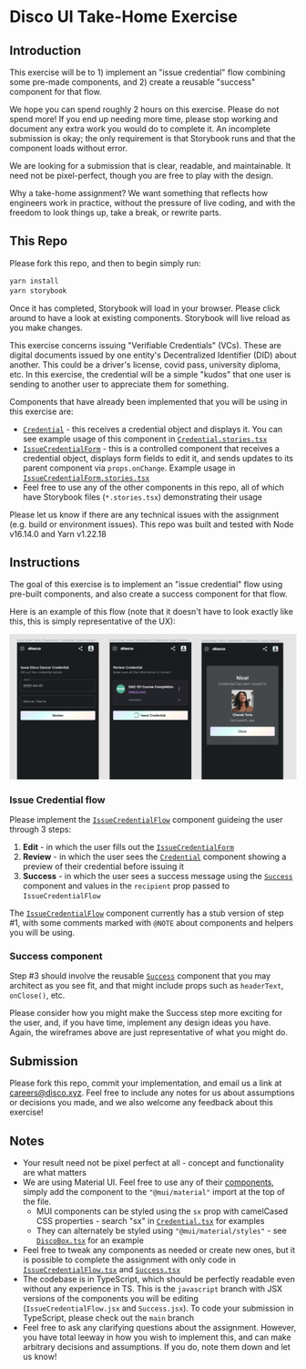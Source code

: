 # Disco UI Take-Home Exercise

## Introduction

This exercise will be to 1) implement an "issue credential" flow combining some pre-made components, and 2) create a reusable "success" component for that flow.

We hope you can spend roughly 2 hours on this exercise. Please do not spend more! If you end up needing more time, please stop working and document any extra work you would do to complete it. An incomplete submission is okay; the only requirement is that Storybook runs and that the component loads without error.

We are looking for a submission that is clear, readable, and maintainable. It need not be pixel-perfect, though you are free to play with the design.

Why a take-home assignment? We want something that reflects how engineers work in practice, without the pressure of live coding, and with the freedom to look things up, take a break, or rewrite parts.

## This Repo

Please fork this repo, and then to begin simply run:

```bash
yarn install
yarn storybook
```

Once it has completed, Storybook will load in your browser. Please click around to have a look at existing components. Storybook will live reload as you make changes.

This exercise concerns issuing "Verifiable Credentials" (VCs). These are digital documents issued by one entity's Decentralized Identifier (DID) about another. This could be a driver's license, covid pass, university diploma, etc. In this exercise, the credential will be a simple "kudos" that one user is sending to another user to appreciate them for something.

Components that have already been implemented that you will be using in this exercise are:

- [`Credential`](src/components/credentials/Credential.tsx) - this receives a credential object and displays it. You can see example usage of this component in [`Credential.stories.tsx`](src/components/credentials/Credential.stories.tsx)
- [`IssueCredentialForm`](src/components/credentials/IssueCredentialForm.tsx) - this is a controlled component that receives a credential object, displays form fields to edit it, and sends updates to its parent component via `props.onChange`. Example usage in [`IssueCredentialForm.stories.tsx`](src/components/credentials/IssueCredentialForm.stories.tsx)
- Feel free to use any of the other components in this repo, all of which have Storybook files (`*.stories.tsx`) demonstrating their usage

Please let us know if there are any technical issues with the assignment (e.g. build or environment issues). This repo was built and tested with Node v16.14.0 and Yarn v1.22.18

## Instructions

The goal of this exercise is to implement an "issue credential" flow using pre-built components, and also create a success component for that flow.

Here is an example of this flow (note that it doesn't have to look exactly like this, this is simply representative of the UX):

![UX flow wireframes](ux-flow.jpg)

### Issue Credential flow

Please implement the [`IssueCredentialFlow`](src/components/credentials/IssueCredentialFlow.tsx) component guideing the user through 3 steps:

1. **Edit** - in which the user fills out the [`IssueCredentialForm`](src/components/credentials/IssueCredentialForm.tsx)
2. **Review** - in which the user sees the [`Credential`](src/components/credentials/Credential.tsx) component showing a preview of their credential before issuing it
3. **Success** - in which the user sees a success message using the [`Success`](src/components/Success.tsx) component and values in the `recipient` prop passed to `IssueCredentialFlow`

The [`IssueCredentialFlow`](src/components/credentials/IssueCredentialFlow.tsx) component currently has a stub version of step #1, with some comments marked with `@NOTE` about components and helpers you will be using.

### Success component

Step #3 should involve the reusable [`Success`](src/components/Success.tsx) component that you may architect as you see fit, and that might include props such as `headerText`, `onClose()`, etc.

Please consider how you might make the Success step more exciting for the user, and, if you have time, implement any design ideas you have. Again, the wireframes above are just representative of what you might do.

## Submission

Please fork this repo, commit your implementation, and email us a link at careers@disco.xyz. Feel free to include any notes for us about assumptions or decisions you made, and we also welcome any feedback about this exercise!

## Notes

- Your result need not be pixel perfect at all - concept and functionality are what matters
- We are using Material UI. Feel free to use any of their [components](https://mui.com/components/), simply add the component to the `"@mui/material"` import at the top of the file.
  - MUI components can be styled using the `sx` prop with camelCased CSS properties - search "sx" in [`Credential.tsx`](src/components/credentials/Credential.tsx) for examples
  - They can alternately be styled using `"@mui/material/styles"` - see [`DiscoBox.tsx`](src/components/DiscoBox.tsx) for an example
- Feel free to tweak any components as needed or create new ones, but it is possible to complete the assignment with only code in [`IssueCredentialFlow.tsx`](src/components/credentials/IssueCredentialFlow.tsx) and [`Success.tsx`](src/components/Success.tsx)
- The codebase is in TypeScript, which should be perfectly readable even without any experience in TS. This is the `javascript` branch with JSX versions of the components you will be editing (`IssueCredentialFlow.jsx` and `Success.jsx`). To code your submission in TypeScript, please check out the `main` branch
- Feel free to ask any clarifying questions about the assignment. However, you have total leeway in how you wish to implement this, and can make arbitrary decisions and assumptions. If you do, note them down and let us know!

